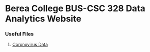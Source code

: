 # Berea College BUS-CSC 328 Data Analytics Website

### Useful Files

1. [Coronovirus Data](coronovirus.html)

